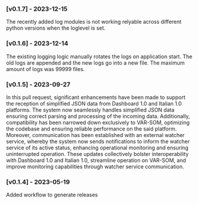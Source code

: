 
### [v0.1.7] - 2023-12-15
The recently added log modules is not working relyable across different python versions when the loglevel is set.


### [v0.1.6] - 2023-12-14
The existing logging logic manually rotates the logs on application start. The old logs are appended and the new logs go into a new file. The maximum amount of logs was 99999 files.


### [v0.1.5] - 2023-09-27
In this pull request, significant enhancements have been made to support the reception of simplified JSON data from Dashboard 1.0 and Italian 1.0 platforms. The system now seamlessly handles simplified JSON data ensuring correct parsing and processing of the incoming data. Additionally, compatibility has been narrowed down exclusively to VAR-SOM, optimizing the codebase and ensuring reliable performance on the said platform. Moreover, communication has been established with an external watcher service, whereby the system now sends notifications to inform the watcher service of its active status, enhancing operational monitoring and ensuring uninterrupted operation. These updates collectively bolster interoperability with Dashboard 1.0 and Italian 1.0, streamline operation on VAR-SOM, and improve monitoring capabilities through watcher service communication.


### [v0.1.4] - 2023-05-19
Added workflow to generate releases

